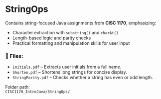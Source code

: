 # StringOps

Contains string-focused Java assignments from **CISC 1170**, emphasizing:

- Character extraction with `substring()` and `charAt()`
- Length-based logic and parity checks
- Practical formatting and manipulation skills for user input

### 📁 Files:
- `Initials.pdf` – Extracts user initials from a full name.
- `Shorten.pdf` – Shortens long strings for concise display.
- `StringParity.pdf` – Checks whether a string has even or odd length.

Folder path:  
`CISC1170_IntroJava/StringOps/`
